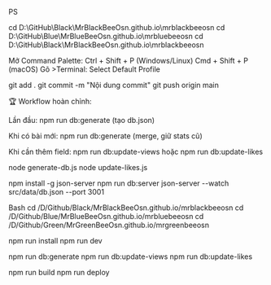 PS

cd D:\GitHub\Black\MrBlackBeeOsn.github.io\mrblackbeeosn
cd D:\GitHub\Blue\MrBlueBeeOsn.github.io\mrbluebeeosn
cd D:\GitHub\Black\MrBlackBeeOsn.github.io\mrblackbeeosn


Mở Command Palette:
Ctrl + Shift + P (Windows/Linux)
Cmd + Shift + P (macOS)
Gõ >Terminal: Select Default Profile

git add .
git commit -m "Nội dung commit"
git push origin main

🏆 Workflow hoàn chỉnh:

Lần đầu: npm run db:generate (tạo db.json)

Khi có bài mới: npm run db:generate (merge, giữ stats cũ)

Khi cần thêm field: npm run db:update-views hoặc npm run db:update-likes

node generate-db.js
node update-likes.js  

npm install -g json-server
npm run db:server
json-server --watch src/data/db.json --port 3001

Bash
cd /D/Github/Black/MrBlackBeeOsn.github.io/mrblackbeeosn
cd /D/Github/Blue/MrBlueBeeOsn.github.io/mrbluebeeosn
cd /D/Github/Green/MrGreenBeeOsn.github.io/mrgreenbeeosn

npm run install
npm run dev

npm run db:generate
npm run db:update-views
npm run db:update-likes

npm run build
npm run deploy
